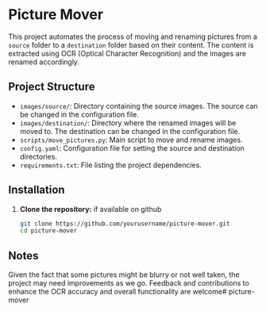 # Picture Mover

This project automates the process of moving and renaming pictures from a `source` folder to a `destination` folder based on their content. The content is extracted using OCR (Optical Character Recognition) and the images are renamed accordingly.

## Project Structure

- `images/source/`: Directory containing the source images. The source can be changed in the configuration file.
- `images/destination/`: Directory where the renamed images will be moved to. The destination can be changed in the configuration file.
- `scripts/move_pictures.py`: Main script to move and rename images.
- `config.yaml`: Configuration file for setting the source and destination directories.
- `requirements.txt`: File listing the project dependencies.

## Installation

1. **Clone the repository:** if available on github
   ```bash
   git clone https://github.com/yourusername/picture-mover.git
   cd picture-mover


## Notes
Given the fact that some pictures might be blurry or not well taken, the project may need improvements as we go. Feedback and contributions to enhance the OCR accuracy and overall functionality are welcome#   p i c t u r e - m o v e r 
 
 
